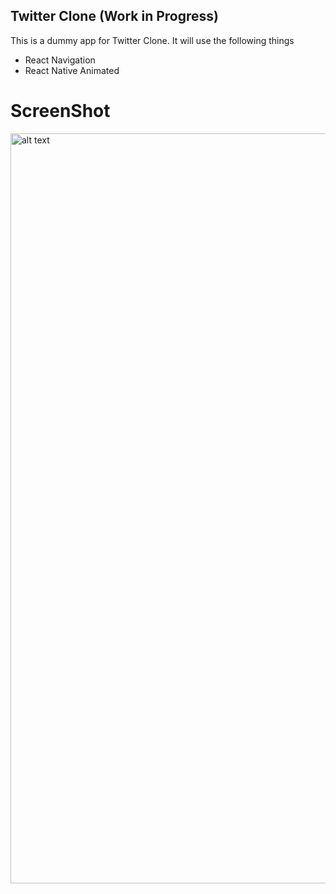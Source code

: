 ## Twitter Clone (Work in Progress)

This is a dummy app for  Twitter Clone. It will use the following things
- React Navigation
- React Native Animated
# ScreenShot


 <img src="https://github.com/dev-rajshekhar/twitter_clone/assets/58744471/0d93ff95-be00-4e9b-8e5a-26ab3486686e)https://github.com/dev-rajshekhar/twitter_clone/assets/58744471/0d93ff95-be00-4e9b-8e5a-26ab3486686e" alt="alt text" width="600" height="1200">
